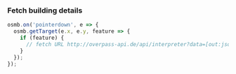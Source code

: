 ### Fetch building details

~~~ javascript
osmb.on('pointerdown', e => {
  osmb.getTarget(e.x, e.y, feature => {
    if (feature) {
      // fetch URL http://overpass-api.de/api/interpreter?data=[out:json];(way(feature.id);node(w));out;
    }
  });
});
~~~

